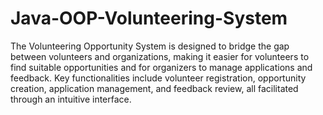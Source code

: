 # Java-OOP-Volunteering-System
The Volunteering Opportunity System is designed to bridge the gap between volunteers and organizations, making it easier for volunteers to find suitable opportunities and for organizers to manage applications and feedback. Key functionalities include volunteer registration, opportunity creation, application management, and feedback review, all facilitated through an intuitive interface.
